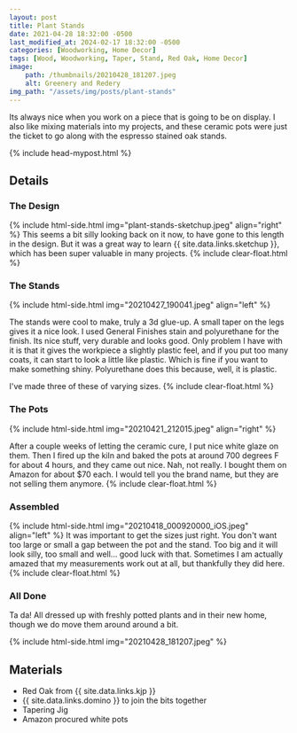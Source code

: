 ```yaml
---
layout: post
title: Plant Stands
date: 2021-04-28 18:32:00 -0500
last_modified_at: 2024-02-17 18:32:00 -0500
categories: [Woodworking, Home Decor]
tags: [Wood, Woodworking, Taper, Stand, Red Oak, Home Decor]
image: 
    path: /thumbnails/20210428_181207.jpeg
    alt: Greenery and Redery
img_path: "/assets/img/posts/plant-stands"
---
```


Its always nice when you work on a piece that is going to be on display.  I also like mixing materials into my projects, and these ceramic pots were just the ticket to go along with the espresso stained oak stands.

{% include head-mypost.html %}

## Details

### The Design

{% include html-side.html img="plant-stands-sketchup.jpeg" align="right" %}
This seems a bit silly looking back on it now, to have gone to this length in the design.  But it was a great way to learn {{ site.data.links.sketchup }}, which has been super valuable in many projects.
{% include clear-float.html %}

### The Stands

{% include html-side.html img="20210427_190041.jpeg" align="left" %}

The stands were cool to make, truly a 3d glue-up.  A small taper on the legs gives it a nice look.  I used General Finishes stain and polyurethane for the finish.  Its nice stuff, very durable and looks good.  Only problem I have with it is that it gives the workpiece a slightly plastic feel, and if you put too many coats, it can start to look a little like plastic.  Which is fine if you want to make something shiny.  Polyurethane does this because, well, it is plastic.

I've made three of these of varying sizes.
{% include clear-float.html %}

### The Pots

{% include html-side.html img="20210421_212015.jpeg" align="right" %}

After a couple weeks of letting the ceramic cure, I put nice white glaze on them.  Then I fired up the kiln and baked the pots at around 700 degrees F for about 4 hours, and they came out nice.  Nah, not really. I bought them on Amazon for about $70 each.  I would tell you the brand name, but they are not selling them anymore.
{% include clear-float.html %}

### Assembled

{% include html-side.html img="20210418_000920000_iOS.jpeg" align="left" %}
It was important to get the sizes just right.  You don't want too large or small a gap between the pot and the stand.  Too big and it will look silly, too small and well... good luck with that.  Sometimes I am actually amazed that my measurements work out at all, but thankfully they did here.
{% include clear-float.html %}

### All Done

Ta da!  All dressed up with freshly potted plants and in their new home, though we do move them around around a bit.

{% include html-side.html img="20210428_181207.jpeg" %}

## Materials

- Red Oak from {{ site.data.links.kjp }}
- {{ site.data.links.domino }} to join the bits together
- Tapering Jig
- Amazon procured white pots

